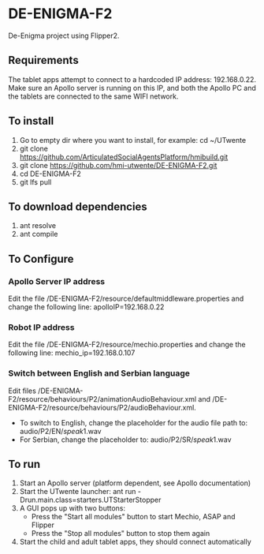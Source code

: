 # DE-ENIGMA-F2
De-Enigma project using Flipper2.

## Requirements
The tablet apps attempt to connect to a hardcoded IP address: 192.168.0.22.
Make sure an Apollo server is running on this IP, and both the Apollo PC and the tablets are connected to the same WIFI network. 

## To install
1. Go to empty dir where you want to install, for example: cd ~/UTwente
1. git clone https://github.com/ArticulatedSocialAgentsPlatform/hmibuild.git
1. git clone https://github.com/hmi-utwente/DE-ENIGMA-F2.git
1. cd DE-ENIGMA-F2
1. git lfs pull

## To download dependencies
1. ant resolve
1. ant compile

## To Configure
### Apollo Server IP address
Edit the file /DE-ENIGMA-F2/resource/defaultmiddleware.properties and change the following line: apolloIP=192.168.0.22

### Robot IP address
Edit the file /DE-ENIGMA-F2/resource/mechio.properties and change the following line: mechio_ip=192.168.0.107

### Switch between English and Serbian language
Edit files /DE-ENIGMA-F2/resource/behaviours/P2/animationAudioBehaviour.xml and /DE-ENIGMA-F2/resource/behaviours/P2/audioBehaviour.xml. 
* To switch to English, change the placeholder for the audio file path to: audio/P2/EN/$speak1$.wav
* For Serbian, change the placeholder to: audio/P2/SR/$speak1$.wav

## To run
1. Start an Apollo server (platform dependent, see Apollo documentation)
1. Start the UTwente launcher: ant run -Drun.main.class=starters.UTStarterStopper
1. A GUI pops up with two buttons:
	* Press the "Start all modules" button to start Mechio, ASAP and Flipper
	* Press the "Stop all modules" button to stop them again
1. Start the child and adult tablet apps, they should connect automatically
	

